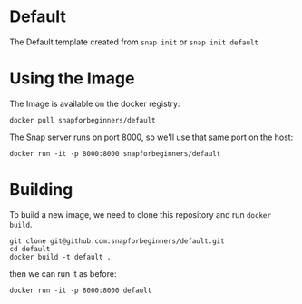 # Default

The Default template created from `snap init` or `snap init default`

# Using the Image

The Image is available on the docker registry:

```
docker pull snapforbeginners/default
```

The Snap server runs on port 8000, so we'll use that same port on the host:

```
docker run -it -p 8000:8000 snapforbeginners/default
```

# Building

To build a new image, we need to clone this repository and run `docker build`.

```
git clone git@github.com:snapforbeginners/default.git
cd default
docker build -t default .
```

then we can run it as before:

```
docker run -it -p 8000:8000 default
```

